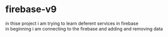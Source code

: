 # firebase-v9
in thise project i am trying to learn deferent services in firebase  
  in beginning i am connecting to the firebase and adding and removing data  
